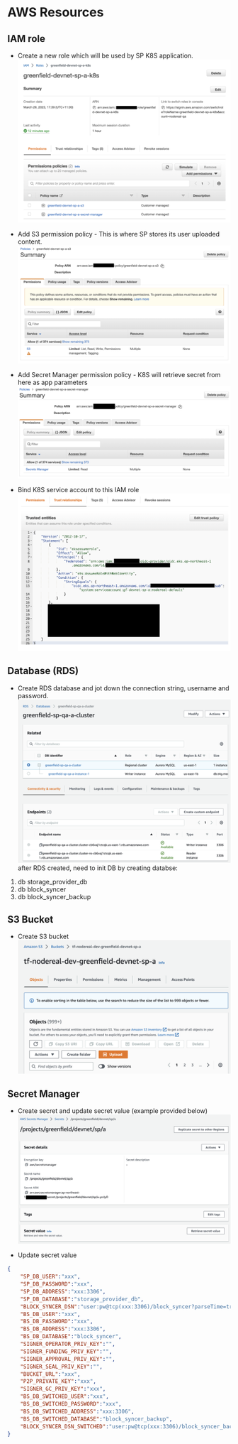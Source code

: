 AWS Resources
=============

IAM role
--------

* Create a new role which will be used by SP K8S application.
![1](../../../../../asset/016-AWS-IAM-K8s-Role.png "IAM Role")

* Add S3 permission policy - This is where SP stores its user uploaded content.
![2](../../../../../asset/016-AWS-IAM-K8s-Role-S3.png "IAM Role S3")

* Add Secret Manager permission policy - K8S will retrieve secret from here as app parameters
![3](../../../../../asset/016-AWS-IAM-K8s-Role-SM.png "IAM Role Secret Manager")

* Bind K8S service account to this IAM role
![4](../../../../../asset/016-AWS-IAM-K8s-Role-Trust-Relationship.png "IAM Role Trust Relationship")


Database (RDS)
--------------

* Create RDS database and jot down the connection string, username and password.
![5](../../../../../asset/016-AWS-RDS.png)
after RDS created, need to init DB by creating databse:
1. db storage_provider_db
2. db block_syncer
3. db block_syncer_backup

S3 Bucket
---------

* Create S3 bucket
![6](../../../../../asset/016-AWS-S3.png)


Secret Manager
--------------

* Create secret and update secret value (example provided below)
![7](../../../../../asset/016-AWS-Secret-Manager.png)

* Update secret value
```json
{
    "SP_DB_USER":"xxx",
    "SP_DB_PASSWORD":"xxx",
    "SP_DB_ADDRESS":"xxx:3306",
    "SP_DB_DATABASE":"storage_provider_db",
    "BLOCK_SYNCER_DSN":"user:pw@tcp(xxx:3306)/block_syncer?parseTime=true&multiStatements=true&loc=Local",
    "BS_DB_USER":"xxx",
    "BS_DB_PASSWORD":"xxx",
    "BS_DB_ADDRESS":"xxx:3306",
    "BS_DB_DATABASE":"block_syncer",
    "SIGNER_OPERATOR_PRIV_KEY":"",
    "SIGNER_FUNDING_PRIV_KEY":"",
    "SIGNER_APPROVAL_PRIV_KEY":"",
    "SIGNER_SEAL_PRIV_KEY":"",
    "BUCKET_URL":"xxx",
    "P2P_PRIVATE_KEY":"xxx",
    "SIGNER_GC_PRIV_KEY":"xxx",
    "BS_DB_SWITCHED_USER":"xxx",
    "BS_DB_SWITCHED_PASSWORD":"xxx",
    "BS_DB_SWITCHED_ADDRESS":"xxx:3306",
    "BS_DB_SWITCHED_DATABASE":"block_syncer_backup",
    "BLOCK_SYNCER_DSN_SWITCHED":"user:pw@tcp(xxx:3306)/block_syncer_backup?parseTime=true&multiStatements=true&loc=Local"
}
``` 
